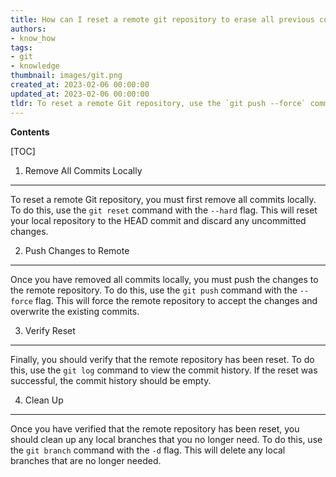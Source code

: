 ```yaml
---
title: How can I reset a remote git repository to erase all previous commits?
authors:
- know_how
tags:
- git
- knowledge
thumbnail: images/git.png
created_at: 2023-02-06 00:00:00
updated_at: 2023-02-06 00:00:00
tldr: To reset a remote Git repository, use the `git push --force` command to overwrite the remote repository with the local repository.
---
```


**Contents**

[TOC]

1. Remove All Commits Locally
------------------------------------

To reset a remote Git repository, you must first remove all commits locally. To do this, use the `git reset` command with the `--hard` flag. This will reset your local repository to the HEAD commit and discard any uncommitted changes.

2. Push Changes to Remote
------------------------------------

Once you have removed all commits locally, you must push the changes to the remote repository. To do this, use the `git push` command with the `--force` flag. This will force the remote repository to accept the changes and overwrite the existing commits.

3. Verify Reset
------------------------------------

Finally, you should verify that the remote repository has been reset. To do this, use the `git log` command to view the commit history. If the reset was successful, the commit history should be empty.

4. Clean Up
------------------------------------

Once you have verified that the remote repository has been reset, you should clean up any local branches that you no longer need. To do this, use the `git branch` command with the `-d` flag. This will delete any local branches that are no longer needed.
